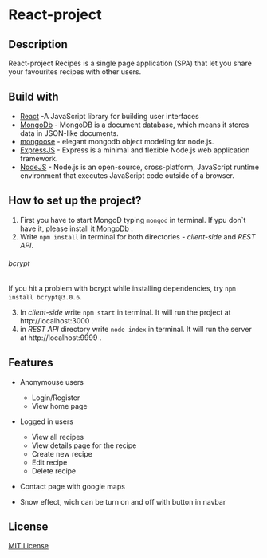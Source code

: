 # React-project
 
## Description 

 React-project Recipes is a single page application (SPA) that let you share your favourites recipes with other users.
 
 ## Build with
 
  * [React](https://reactjs.org/) -A JavaScript library for building user interfaces
  * [MongoDb](https://mongodb.com) - MongoDB is a document database, which means it stores data in JSON-like documents.
  * [mongoose](https://mongoosejs.com/) - elegant mongodb object modeling for node.js.
  * [ExpressJS](https://expressjs.com/) - Express is a minimal and flexible Node.js web application framework.
  * [NodeJS](https://nodejs.org/en/) - Node.js is an open-source, cross-platform, JavaScript runtime environment that executes JavaScript code outside of a browser.

## How to set up the project?

   1. First you have to start MongoD typing `mongod` in terminal. 
   If ypu don\`t have it, please install it [MongoDb](https://mongodb.com) .
   2. Write `npm install` in terminal for both directories - _client-side_ and _REST API_. 
   
   ###### bcrypt
   If you hit a problem with bcrypt while installing dependencies, try `npm install bcrypt@3.0.6`.
   
   3. In  _client-side_ write `npm start` in terminal. It will run the project at http://localhost:3000 .
   4. in _REST API_ directory write `node index` in terminal. It will run the server at http://localhost:9999 .
   
## Features
  * Anonymouse users
      * Login/Register
      * View home page
  
  * Logged in users
      * View all recipes
      * View details page for the recipe
      * Create new recipe
      * Edit recipe
      * Delete recipe
      
  * Contact page with google maps 
  * Snow effect, wich can be turn on and off with button in navbar
 
 ## License
 [MIT License](https://github.com/MargaritaVacheva/React-project/blob/master/LICENSE)


